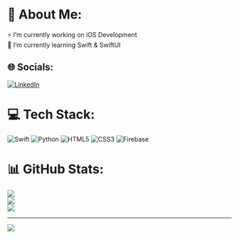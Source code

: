 # 💫 About Me:
⚡ I’m currently working on iOS Development<br>🌱 I’m currently learning Swift & SwiftUI<br>


## 🌐 Socials:
[![LinkedIn](https://img.shields.io/badge/LinkedIn-%230077B5.svg?logo=linkedin&logoColor=white)](https://linkedin.com/in/https://www.linkedin.com/in/necati-alperen-i%C5%9F%C4%B1k-7b1518244/) 

# 💻 Tech Stack:
![Swift](https://img.shields.io/badge/swift-F54A2A?style=for-the-badge&logo=swift&logoColor=white) ![Python](https://img.shields.io/badge/python-3670A0?style=for-the-badge&logo=python&logoColor=ffdd54) ![HTML5](https://img.shields.io/badge/html5-%23E34F26.svg?style=for-the-badge&logo=html5&logoColor=white) ![CSS3](https://img.shields.io/badge/css3-%231572B6.svg?style=for-the-badge&logo=css3&logoColor=white) ![Firebase](https://img.shields.io/badge/Firebase-039BE5?style=for-the-badge&logo=Firebase&logoColor=white) 
# 📊 GitHub Stats:
![](https://github-readme-stats.vercel.app/api?username=NecatiAlperen&theme=dark&hide_border=false&include_all_commits=false&count_private=false)<br/>
![](https://github-readme-streak-stats.herokuapp.com/?user=NecatiAlperen&theme=dark&hide_border=false)<br/>
![](https://github-readme-stats.vercel.app/api/top-langs/?username=NecatiAlperen&theme=dark&hide_border=false&include_all_commits=false&count_private=false&layout=compact)

---
[![](https://visitcount.itsvg.in/api?id=NecatiAlperen&icon=0&color=0)](https://visitcount.itsvg.in)

<!-- Proudly created with GPRM ( https://gprm.itsvg.in ) -->
